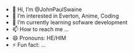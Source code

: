 - 👋 Hi, I’m @JohnPaulSwaine
- 👀 I’m interested in Everton, Anime, Coding
- 🌱 I’m currently learning sofware development
- 📫 How to reach me ...
- 😄 Pronouns: HE/HIM
- ⚡ Fun fact: ...

<!---
JohnPaulSwaine/JohnPaulSwaine is a ✨ special ✨ repository because its `README.md` (this file) appears on your GitHub profile.
You can click the Preview link to take a look at your changes.
--->
